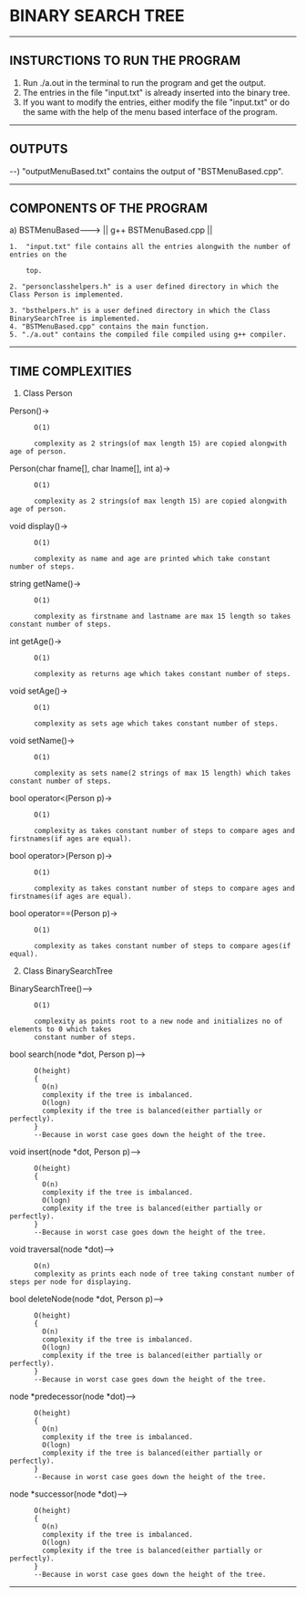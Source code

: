 # BINARY SEARCH TREE
------------------------------------
INSTURCTIONS TO RUN THE PROGRAM
------------------------------------

1. Run ./a.out in the terminal to run the program and get the output.
2. The entries in the file "input.txt" is already inserted into the binary tree.
3. If you want to modify the entries, either modify the file "input.txt" or do
   the same with the help of the menu based interface of the program.

----------------
OUTPUTS
----------------

--)  "outputMenuBased.txt" contains the output of "BSTMenuBased.cpp".

------------------------------------
COMPONENTS OF THE PROGRAM
------------------------------------

a) BSTMenuBased---> || g++ BSTMenuBased.cpp ||

    1.  "input.txt" file contains all the entries alongwith the number of entries on the

        top.
        
    2. "personclasshelpers.h" is a user defined directory in which the Class Person is implemented.

    3. "bsthelpers.h" is a user defined directory in which the Class BinarySearchTree is implemented.
    4. "BSTMenuBased.cpp" contains the main function.
    5. "./a.out" contains the compiled file compiled using g++ compiler.


------------------------------------
TIME COMPLEXITIES
------------------------------------



1) Class Person



  Person()->

          O(1)

          complexity as 2 strings(of max length 15) are copied alongwith age of person.


  Person(char fname[], char lname[], int a)->

          O(1)

          complexity as 2 strings(of max length 15) are copied alongwith age of person.


  void display()->

          O(1)

          complexity as name and age are printed which take constant number of steps.


  string getName()->

          O(1)

          complexity as firstname and lastname are max 15 length so takes constant number of steps.


  int getAge()->

          O(1)

          complexity as returns age which takes constant number of steps.


  void setAge()->

          O(1)

          complexity as sets age which takes constant number of steps.


  void setName()->

          O(1)

          complexity as sets name(2 strings of max 15 length) which takes constant number of steps.


  bool operator<(Person p)->

          O(1)

          complexity as takes constant number of steps to compare ages and firstnames(if ages are equal).


  bool operator>(Person p)->

          O(1)

          complexity as takes constant number of steps to compare ages and firstnames(if ages are equal).


  bool operator==(Person p)->

          O(1)

          complexity as takes constant number of steps to compare ages(if equal).


2) Class BinarySearchTree

  BinarySearchTree()-->
          
          O(1)
          
          complexity as points root to a new node and initializes no of elements to 0 which takes
          constant number of steps.

  bool search(node *dot, Person p)-->
          
          O(height)
          {
          	O(n)
          	complexity if the tree is imbalanced.
          	O(logn)
          	complexity if the tree is balanced(either partially or perfectly).
          }
          --Because in worst case goes down the height of the tree.
  
  void insert(node *dot, Person p)-->
          
          O(height)
          {
          	O(n)
          	complexity if the tree is imbalanced.
          	O(logn)
          	complexity if the tree is balanced(either partially or perfectly).
          }
          --Because in worst case goes down the height of the tree.

  void traversal(node *dot)-->
          
          O(n)
          complexity as prints each node of tree taking constant number of steps per node for displaying.

  bool deleteNode(node *dot, Person p)-->
          
          O(height)
          {
          	O(n)
          	complexity if the tree is imbalanced.
          	O(logn)
          	complexity if the tree is balanced(either partially or perfectly).
          }
          --Because in worst case goes down the height of the tree.

  node *predecessor(node *dot)-->
          
          O(height)
          {
          	O(n)
          	complexity if the tree is imbalanced.
          	O(logn)
          	complexity if the tree is balanced(either partially or perfectly).
          }
          --Because in worst case goes down the height of the tree.

  node *successor(node *dot)-->
          
          O(height)
          {
          	O(n)
          	complexity if the tree is imbalanced.
          	O(logn)
          	complexity if the tree is balanced(either partially or perfectly).
          }
          --Because in worst case goes down the height of the tree.

-------------------------------------------------------------------------------------------------------------------------------------

